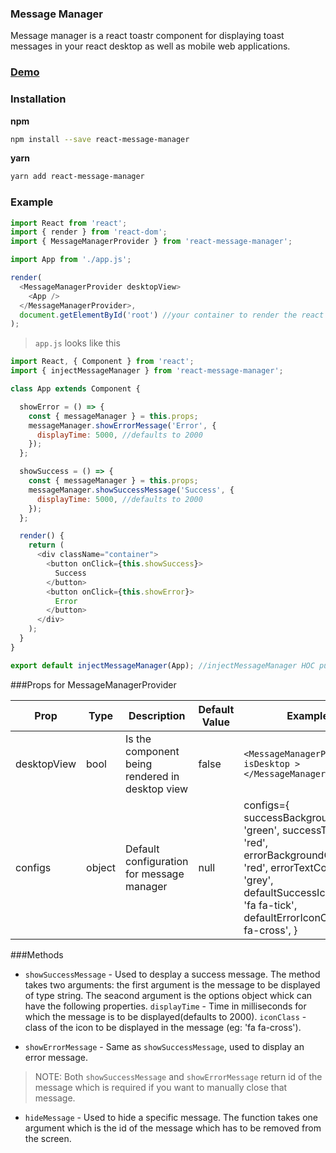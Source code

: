 ### Message Manager
Message manager is a react toastr component for displaying toast messages in your react
desktop as well as mobile web applications.

### [Demo](https://msgmngr.herokuapp.com/)

### Installation

**npm**
```bash
npm install --save react-message-manager
```
**yarn**
```bash
yarn add react-message-manager
```

### Example

```js
import React from 'react';
import { render } from 'react-dom';
import { MessageManagerProvider } from 'react-message-manager';

import App from './app.js';

render(
  <MessageManagerProvider desktopView>
    <App />
  </MessageManagerProvider>,
  document.getElementById('root') //your container to render the react app
);
```

> `app.js` looks like this
```js
import React, { Component } from 'react';
import { injectMessageManager } from 'react-message-manager';

class App extends Component {

  showError = () => {
    const { messageManager } = this.props;
    messageManager.showErrorMessage('Error', {
      displayTime: 5000, //defaults to 2000
    });
  };

  showSuccess = () => {
    const { messageManager } = this.props;
    messageManager.showSuccessMessage('Success', {
      displayTime: 5000, //defaults to 2000
    });
  };

  render() {
    return (
      <div className="container">
        <button onClick={this.showSuccess}>
          Success
        </button>
        <button onClick={this.showError}>
          Error
        </button>
      </div>
    );
  }
}

export default injectMessageManager(App); //injectMessageManager HOC puts messageManager in the props
```

###Props for MessageManagerProvider

Prop | Type | Description | Default Value | Example
-----|------|-------------|---------------|---------
desktopView | bool | Is the component being rendered in desktop view | false | `<MessageManagerProvider isDesktop ></MessageManagerProvider>`
configs | object | Default configuration for message manager | null | configs={ successBackgroundColor: 'green', successTextColor: 'red', errorBackgroundColor: 'red', errorTextColor: 'grey', defaultSuccessIconClass: 'fa fa-tick', defaultErrorIconClass: 'fa fa-cross', }


###Methods

* `showSuccessMessage` - Used to desplay a success message. The method takes two
arguments: the first argument is the message to be displayed of type string. The seacond argument
is the options object whick can have the following properties. `displayTime` - Time in milliseconds
for which the message is to be displayed(defaults to 2000). `iconClass` - class of the icon to be
displayed in the message (eg: 'fa fa-cross').

* `showErrorMessage` - Same as `showSuccessMessage`, used to display an error message.

> NOTE: Both `showSuccessMessage` and `showErrorMessage` return id of the message which is
> required if you want to manually close that message.

* `hideMessage` - Used to hide a specific message. The function takes one argument which is
the id of the message which has to be removed from the screen.

